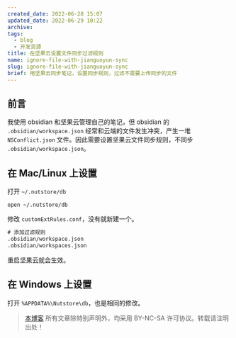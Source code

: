 ```yaml
---
created_date: 2022-06-28 15:07
updated_date: 2022-06-29 10:22
archive:
tags:
  - blog
  - 开发资源
title: 在坚果云设置文件同步过滤规则
name: ignore-file-with-jianguoyun-sync
slug: ignore-file-with-jianguoyun-sync
brief: 用坚果云同步笔记，设置同步规则，过滤不需要上传同步的文件
---
```


## 前言

我使用 obsidian 和坚果云管理自己的笔记，但 obsidian 的 `.obsidian/workspace.json` 经常和云端的文件发生冲突，产生一堆 `NSConflict.json` 文件。因此需要设置坚果云文件同步规则，不同步 `.obsidian/workspace.json`。

## 在 Mac/Linux 上设置

打开 `~/.nutstore/db`

```shell
open ~/.nutstore/db
```

修改 `customExtRules.conf`，没有就新建一个。

```txt title={customExtRules.conf}
# 添加过滤规则
.obsidian/workspace.json
.obsidian/workspaces.json
```

重启坚果云就会生效。

## 在 Windows 上设置

打开 `%APPDATA%\Nutstore\db`，也是相同的修改。

> [本博客](https://marsk6.github.io/) 所有文章除特别声明外，均采用 BY-NC-SA 许可协议。转载请注明出处！
